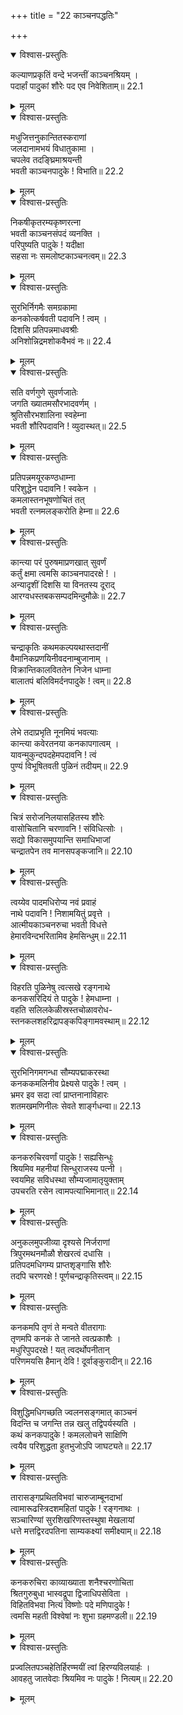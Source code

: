 +++
title = "22 काञ्चनपद्धतिः"

+++


<details open><summary>विश्वास-प्रस्तुतिः</summary>

कल्याणप्रकृतिं वन्दे भजन्तीं काञ्चनश्रियम् ।  
पदार्हां पादुकां शौरेः पद एव निवेशिताम्॥ 22.1
</details>

<details><summary>मूलम्</summary>

कल्याणप्रकृतिं वन्दे भजन्तीं काञ्चनश्रियम् ।  
पदार्हां पादुकां शौरेः पद एव निवेशिताम्॥ 22.1
</details>

<details open><summary>विश्वास-प्रस्तुतिः</summary>

मधुजित्तनुकान्तितस्कराणां  
जलदानामभयं विधातुकामा ।  
चपलेव तदङ्घ्रिमाश्रयन्ती  
भवती काञ्चनपादुके ! विभाति॥ 22.2
</details>

<details><summary>मूलम्</summary>

मधुजित्तनुकान्तितस्कराणां  
जलदानामभयं विधातुकामा ।  
चपलेव तदङ्घ्रिमाश्रयन्ती  
भवती काञ्चनपादुके ! विभाति॥ 22.2
</details>

<details open><summary>विश्वास-प्रस्तुतिः</summary>

निकषीकृतरम्यकृष्णरत्ना  
भवती काञ्चनसंपदं व्यनक्ति ।  
परिपुष्यति पादुके ! यदीक्षा  
सहसा नः समलोष्टकाञ्चनत्वम्॥ 22.3
</details>

<details><summary>मूलम्</summary>

निकषीकृतरम्यकृष्णरत्ना  
भवती काञ्चनसंपदं व्यनक्ति ।  
परिपुष्यति पादुके ! यदीक्षा  
सहसा नः समलोष्टकाञ्चनत्वम्॥ 22.3
</details>

<details open><summary>विश्वास-प्रस्तुतिः</summary>

सुरभिर्निगमैः समग्रकामा  
कनकोत्कर्षवती पदावनि ! त्वम् ।  
दिशसि प्रतिपन्नमाधवश्रीः  
अनिशोन्निद्रमशोकवैभवं नः॥ 22.4
</details>

<details><summary>मूलम्</summary>

सुरभिर्निगमैः समग्रकामा  
कनकोत्कर्षवती पदावनि ! त्वम् ।  
दिशसि प्रतिपन्नमाधवश्रीः  
अनिशोन्निद्रमशोकवैभवं नः॥ 22.4
</details>

<details open><summary>विश्वास-प्रस्तुतिः</summary>

सति वर्णगुणे सुवर्णजातेः  
जगति ख्यातमसौरभादवर्णम् ।  
श्रुतिसौरभशालिना स्वहेम्ना  
भवती शौरिपदावनि ! व्युदास्थत्॥ 22.5
</details>

<details><summary>मूलम्</summary>

सति वर्णगुणे सुवर्णजातेः  
जगति ख्यातमसौरभादवर्णम् ।  
श्रुतिसौरभशालिना स्वहेम्ना  
भवती शौरिपदावनि ! व्युदास्थत्॥ 22.5
</details>

<details open><summary>विश्वास-प्रस्तुतिः</summary>

प्रतिपन्नमयूरकण्ठधाम्ना  
परिशुद्धेन पदावनि ! स्वकेन ।  
कमलास्तनभूषणोचितं तत्  
भवती रत्नमलङ्करोति हेम्ना॥ 22.6
</details>

<details><summary>मूलम्</summary>

प्रतिपन्नमयूरकण्ठधाम्ना  
परिशुद्धेन पदावनि ! स्वकेन ।  
कमलास्तनभूषणोचितं तत्  
भवती रत्नमलङ्करोति हेम्ना॥ 22.6
</details>

<details open><summary>विश्वास-प्रस्तुतिः</summary>

कान्त्या परं पुरुषमाप्रणखात् सुवर्णं  
कर्तुं क्षमा त्वमसि काञ्चनपादरक्षे ! ।  
अन्यादृशीं दिशसि या विनतस्य दूराद्  
आरग्वधस्तबकसम्पदमिन्दुमौळेः॥ 22.7
</details>

<details><summary>मूलम्</summary>

कान्त्या परं पुरुषमाप्रणखात् सुवर्णं  
कर्तुं क्षमा त्वमसि काञ्चनपादरक्षे ! ।  
अन्यादृशीं दिशसि या विनतस्य दूराद्  
आरग्वधस्तबकसम्पदमिन्दुमौळेः॥ 22.7
</details>

<details open><summary>विश्वास-प्रस्तुतिः</summary>

चन्द्राकृतिः कथमकल्पयथास्तदानीं  
वैमानिकप्रणयिनीवदनाम्बुजानाम् ।  
विक्रान्तिकालविततेन निजेन धाम्ना  
बालातपं बलिविमर्दनपादुके ! त्वम्॥ 22.8
</details>

<details><summary>मूलम्</summary>

चन्द्राकृतिः कथमकल्पयथास्तदानीं  
वैमानिकप्रणयिनीवदनाम्बुजानाम् ।  
विक्रान्तिकालविततेन निजेन धाम्ना  
बालातपं बलिविमर्दनपादुके ! त्वम्॥ 22.8
</details>

<details open><summary>विश्वास-प्रस्तुतिः</summary>

लेभे तदाप्रभृति नूनमियं भवत्याः  
कान्त्या कवेरतनया कनकापगात्वम् ।  
यावन्मुकुन्दपदहेमपदावनि ! त्वं  
पुण्यं विभूषितवती पुळिनं तदीयम्॥ 22.9
</details>

<details><summary>मूलम्</summary>

लेभे तदाप्रभृति नूनमियं भवत्याः  
कान्त्या कवेरतनया कनकापगात्वम् ।  
यावन्मुकुन्दपदहेमपदावनि ! त्वं  
पुण्यं विभूषितवती पुळिनं तदीयम्॥ 22.9
</details>

<details open><summary>विश्वास-प्रस्तुतिः</summary>

चित्रं सरोजनिलयासहितस्य शौरेः  
वासोचितानि चरणावनि ! संविधित्सोः ।  
सद्यो विकासमुपयान्ति समाधिभाजां  
चन्द्रातपेन तव मानसपङ्कजानि॥ 22.10
</details>

<details><summary>मूलम्</summary>

चित्रं सरोजनिलयासहितस्य शौरेः  
वासोचितानि चरणावनि ! संविधित्सोः ।  
सद्यो विकासमुपयान्ति समाधिभाजां  
चन्द्रातपेन तव मानसपङ्कजानि॥ 22.10
</details>

<details open><summary>विश्वास-प्रस्तुतिः</summary>

त्वय्येव पादमधिरोप्य नवं प्रवाहं  
नाथे पदावनि ! निशामयितुं प्रवृत्ते ।  
आत्मीयकाञ्चनरुचा भवती विधत्ते  
हेमारविन्दभरितामिव हेमसिन्धुम्॥ 22.11
</details>

<details><summary>मूलम्</summary>

त्वय्येव पादमधिरोप्य नवं प्रवाहं  
नाथे पदावनि ! निशामयितुं प्रवृत्ते ।  
आत्मीयकाञ्चनरुचा भवती विधत्ते  
हेमारविन्दभरितामिव हेमसिन्धुम्॥ 22.11
</details>

<details open><summary>विश्वास-प्रस्तुतिः</summary>

विहरति पुळिनेषु त्वत्सखे रङ्गनाथे  
कनकसरिदियं ते पादुके ! हेमधाम्ना ।  
वहति सलिलकेळीस्रस्तचोळावरोध-  
स्तनकलशहरिद्रापङ्कपिङ्गामवस्थाम्॥ 22.12
</details>

<details><summary>मूलम्</summary>

विहरति पुळिनेषु त्वत्सखे रङ्गनाथे  
कनकसरिदियं ते पादुके ! हेमधाम्ना ।  
वहति सलिलकेळीस्रस्तचोळावरोध-  
स्तनकलशहरिद्रापङ्कपिङ्गामवस्थाम्॥ 22.12
</details>

<details open><summary>विश्वास-प्रस्तुतिः</summary>

सुरभिनिगमगन्धा सौम्यपद्माकरस्था  
कनककमलिनीव प्रेक्ष्यसे पादुके ! त्वम् ।  
भ्रमर इव सदा त्वां प्राप्तनानाविहारः  
शतमखमणिनीलः सेवते शार्ङ्गधन्वा॥ 22.13
</details>

<details><summary>मूलम्</summary>

सुरभिनिगमगन्धा सौम्यपद्माकरस्था  
कनककमलिनीव प्रेक्ष्यसे पादुके ! त्वम् ।  
भ्रमर इव सदा त्वां प्राप्तनानाविहारः  
शतमखमणिनीलः सेवते शार्ङ्गधन्वा॥ 22.13
</details>

<details open><summary>विश्वास-प्रस्तुतिः</summary>

कनकरुचिरवर्णां पादुके ! सह्यसिन्धुः  
श्रियमिव महनीयां सिन्धुराजस्य पत्नी ।  
स्वयमिह सविधस्था सौम्यजामातृयुक्ताम्  
उपचरति रसेन त्वामपत्याभिमानात्॥ 22.14
</details>

<details><summary>मूलम्</summary>

कनकरुचिरवर्णां पादुके ! सह्यसिन्धुः  
श्रियमिव महनीयां सिन्धुराजस्य पत्नी ।  
स्वयमिह सविधस्था सौम्यजामातृयुक्ताम्  
उपचरति रसेन त्वामपत्याभिमानात्॥ 22.14
</details>

<details open><summary>विश्वास-प्रस्तुतिः</summary>

अनुकलमुपजीव्या दृश्यसे निर्जराणां  
त्रिपुरमथनमौळौ शेखरत्वं दधासि ।  
प्रतिपदमधिगम्य प्राप्तशृङ्गासि शौरेः  
तदपि चरणरक्षे ! पूर्णचन्द्राकृतिस्त्वम्॥ 22.15
</details>

<details><summary>मूलम्</summary>

अनुकलमुपजीव्या दृश्यसे निर्जराणां  
त्रिपुरमथनमौळौ शेखरत्वं दधासि ।  
प्रतिपदमधिगम्य प्राप्तशृङ्गासि शौरेः  
तदपि चरणरक्षे ! पूर्णचन्द्राकृतिस्त्वम्॥ 22.15
</details>

<details open><summary>विश्वास-प्रस्तुतिः</summary>

कनकमपि तृणं ते मन्वते वीतरागाः  
तृणमपि कनकं ते जानते त्वत्प्रकाशैः ।  
मधुरिपुपदरक्षे ! यत् त्वदर्थोपनीतान्  
परिणमयसि हैमान् देवि ! दूर्वाङ्कुरादीन्॥ 22.16
</details>

<details><summary>मूलम्</summary>

कनकमपि तृणं ते मन्वते वीतरागाः  
तृणमपि कनकं ते जानते त्वत्प्रकाशैः ।  
मधुरिपुपदरक्षे ! यत् त्वदर्थोपनीतान्  
परिणमयसि हैमान् देवि ! दूर्वाङ्कुरादीन्॥ 22.16
</details>

<details open><summary>विश्वास-प्रस्तुतिः</summary>

विशुद्धिमधिगच्छति ज्वलनसङ्गमात् काञ्चनं  
विदन्ति च जगन्ति तन्न खलु तद्विपर्यस्यति ।  
कथं कनकपादुके ! कमललोचने साक्षिणि  
त्वयैव परिशुद्धता हुतभुजोऽपि जाघट्यते॥ 22.17
</details>

<details><summary>मूलम्</summary>

विशुद्धिमधिगच्छति ज्वलनसङ्गमात् काञ्चनं  
विदन्ति च जगन्ति तन्न खलु तद्विपर्यस्यति ।  
कथं कनकपादुके ! कमललोचने साक्षिणि  
त्वयैव परिशुद्धता हुतभुजोऽपि जाघट्यते॥ 22.17
</details>

<details open><summary>विश्वास-प्रस्तुतिः</summary>

तारासङ्गप्रथितविभवां चारुजाम्बूनदाभां  
त्वामारूढस्त्रिदशमहितां पादुके ! रङ्गनाथः ।  
सञ्चारिण्यां सुरशिखरिणस्तस्थुषा मेखलायां  
धत्ते मत्तद्विरदपतिना साम्यकक्ष्यां समीक्ष्याम्॥ 22.18
</details>

<details><summary>मूलम्</summary>

तारासङ्गप्रथितविभवां चारुजाम्बूनदाभां  
त्वामारूढस्त्रिदशमहितां पादुके ! रङ्गनाथः ।  
सञ्चारिण्यां सुरशिखरिणस्तस्थुषा मेखलायां  
धत्ते मत्तद्विरदपतिना साम्यकक्ष्यां समीक्ष्याम्॥ 22.18
</details>

<details open><summary>विश्वास-प्रस्तुतिः</summary>

कनकरुचिरा काव्याख्याता शनैश्चरणोचिता  
श्रितगुरुबुधा भास्वद्रूपा द्विजाधिपसेविता ।  
विहितविभवा नित्यं विष्णोः पदे मणिपादुके !  
त्वमसि महती विश्वेषां नः शुभा ग्रहमण्डली॥ 22.19
</details>

<details><summary>मूलम्</summary>

कनकरुचिरा काव्याख्याता शनैश्चरणोचिता  
श्रितगुरुबुधा भास्वद्रूपा द्विजाधिपसेविता ।  
विहितविभवा नित्यं विष्णोः पदे मणिपादुके !  
त्वमसि महती विश्वेषां नः शुभा ग्रहमण्डली॥ 22.19
</details>

<details open><summary>विश्वास-प्रस्तुतिः</summary>

प्रज्वलितपञ्चहेतिर्हिरण्मयीं त्वां हिरण्यविलयार्हः ।  
आवहतु जातवेदाः श्रियमिव नः पादुके ! नित्यम्॥ 22.20
</details>

<details><summary>मूलम्</summary>

प्रज्वलितपञ्चहेतिर्हिरण्मयीं त्वां हिरण्यविलयार्हः ।  
आवहतु जातवेदाः श्रियमिव नः पादुके ! नित्यम्॥ 22.20
</details>

